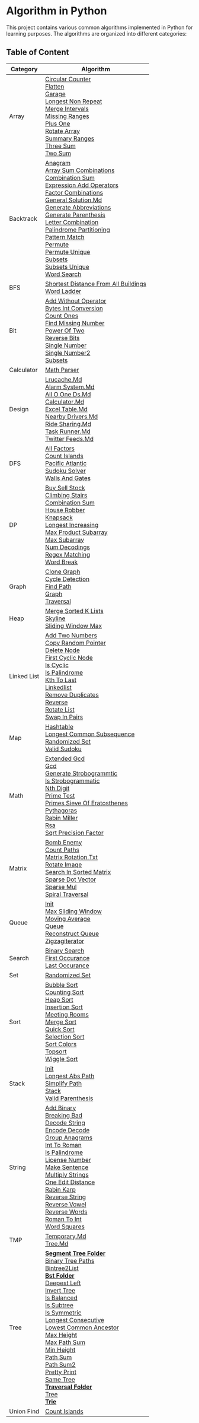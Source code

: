 # Algorithm in Python

This project contains various common algorithms implemented in Python for learning purposes. The algorithms are organized into different categories:

## Table of Content
| Category         | Algorithm                                                                              |
|------------------|----------------------------------------------------------------------------------------|
| Array | [Circular Counter](https://github.com/DSC-Unilag/Algorithms/blob/master/array/circular_counter.py)<br>[Flatten](https://github.com/DSC-Unilag/Algorithms/blob/master/array/flatten.py)<br>[Garage](https://github.com/DSC-Unilag/Algorithms/blob/master/array/garage.py)<br>[Longest Non Repeat](https://github.com/DSC-Unilag/Algorithms/blob/master/array/longest_non_repeat.py)<br>[Merge Intervals](https://github.com/DSC-Unilag/Algorithms/blob/master/array/merge_intervals.py)<br>[Missing Ranges](https://github.com/DSC-Unilag/Algorithms/blob/master/array/missing_ranges.py)<br>[Plus One](https://github.com/DSC-Unilag/Algorithms/blob/master/array/plus_one.py)<br>[Rotate Array](https://github.com/DSC-Unilag/Algorithms/blob/master/array/rotate_array.py)<br>[Summary Ranges](https://github.com/DSC-Unilag/Algorithms/blob/master/array/summary_ranges.py)<br>[Three Sum](https://github.com/DSC-Unilag/Algorithms/blob/master/array/three_sum.py)<br>[Two Sum](https://github.com/DSC-Unilag/Algorithms/blob/master/array/two_sum.py)<br> |
| Backtrack | [Anagram](https://github.com/DSC-Unilag/Algorithms/blob/master/backtrack/anagram.py)<br>[Array Sum Combinations](https://github.com/DSC-Unilag/Algorithms/blob/master/backtrack/array_sum_combinations.py)<br>[Combination Sum](https://github.com/DSC-Unilag/Algorithms/blob/master/backtrack/combination_sum.py)<br>[Expression Add Operators](https://github.com/DSC-Unilag/Algorithms/blob/master/backtrack/expression_add_operators.py)<br>[Factor Combinations](https://github.com/DSC-Unilag/Algorithms/blob/master/backtrack/factor_combinations.py)<br>[General Solution.Md](https://github.com/DSC-Unilag/Algorithms/blob/master/backtrack/general_solution.md)<br>[Generate Abbreviations](https://github.com/DSC-Unilag/Algorithms/blob/master/backtrack/generate_abbreviations.py)<br>[Generate Parenthesis](https://github.com/DSC-Unilag/Algorithms/blob/master/backtrack/generate_parenthesis.py)<br>[Letter Combination](https://github.com/DSC-Unilag/Algorithms/blob/master/backtrack/letter_combination.py)<br>[Palindrome Partitioning](https://github.com/DSC-Unilag/Algorithms/blob/master/backtrack/palindrome_partitioning.py)<br>[Pattern Match](https://github.com/DSC-Unilag/Algorithms/blob/master/backtrack/pattern_match.py)<br>[Permute](https://github.com/DSC-Unilag/Algorithms/blob/master/backtrack/permute.py)<br>[Permute Unique](https://github.com/DSC-Unilag/Algorithms/blob/master/backtrack/permute_unique.py)<br>[Subsets](https://github.com/DSC-Unilag/Algorithms/blob/master/backtrack/subsets.py)<br>[Subsets Unique](https://github.com/DSC-Unilag/Algorithms/blob/master/backtrack/subsets_unique.py)<br>[Word Search](https://github.com/DSC-Unilag/Algorithms/blob/master/backtrack/word_search.py)<br> |
| BFS | [Shortest Distance From All Buildings](https://github.com/DSC-Unilag/Algorithms/blob/master/bfs/shortest_distance_from_all_buildings.py)<br>[Word Ladder](https://github.com/DSC-Unilag/Algorithms/blob/master/bfs/word_ladder.py)<br> |
| Bit | [Add Without Operator](https://github.com/DSC-Unilag/Algorithms/blob/master/bit/add_without_operator.py)<br>[Bytes Int Conversion](https://github.com/DSC-Unilag/Algorithms/blob/master/bit/bytes_int_conversion.py)<br>[Count Ones](https://github.com/DSC-Unilag/Algorithms/blob/master/bit/count_ones.py)<br>[Find Missing Number](https://github.com/DSC-Unilag/Algorithms/blob/master/bit/find_missing_number.py)<br>[Power Of Two](https://github.com/DSC-Unilag/Algorithms/blob/master/bit/power_of_two.py)<br>[Reverse Bits](https://github.com/DSC-Unilag/Algorithms/blob/master/bit/reverse_bits.py)<br>[Single Number](https://github.com/DSC-Unilag/Algorithms/blob/master/bit/single_number.py)<br>[Single Number2](https://github.com/DSC-Unilag/Algorithms/blob/master/bit/single_number2.py)<br>[Subsets](https://github.com/DSC-Unilag/Algorithms/blob/master/bit/subsets.py)<br> |
| Calculator | [Math Parser](https://github.com/DSC-Unilag/Algorithms/blob/master/calculator/math_parser.py)<br> |
| Design | [Lrucache.Md](https://github.com/DSC-Unilag/Algorithms/blob/master/design/LRUcache.md)<br>[Alarm System.Md](https://github.com/DSC-Unilag/Algorithms/blob/master/design/alarm_system.md)<br>[All O One Ds.Md](https://github.com/DSC-Unilag/Algorithms/blob/master/design/all_o_one_ds.md)<br>[Calculator.Md](https://github.com/DSC-Unilag/Algorithms/blob/master/design/calculator.md)<br>[Excel Table.Md](https://github.com/DSC-Unilag/Algorithms/blob/master/design/excel_table.md)<br>[Nearby Drivers.Md](https://github.com/DSC-Unilag/Algorithms/blob/master/design/nearby_drivers.md)<br>[Ride Sharing.Md](https://github.com/DSC-Unilag/Algorithms/blob/master/design/ride_sharing.md)<br>[Task Runner.Md](https://github.com/DSC-Unilag/Algorithms/blob/master/design/task_runner.md)<br>[Twitter Feeds.Md](https://github.com/DSC-Unilag/Algorithms/blob/master/design/twitter_feeds.md)<br> |
| DFS | [All Factors](https://github.com/DSC-Unilag/Algorithms/blob/master/dfs/all_factors.py)<br>[Count Islands](https://github.com/DSC-Unilag/Algorithms/blob/master/dfs/count_islands.py)<br>[Pacific Atlantic](https://github.com/DSC-Unilag/Algorithms/blob/master/dfs/pacific_atlantic.py)<br>[Sudoku Solver](https://github.com/DSC-Unilag/Algorithms/blob/master/dfs/sudoku_solver.py)<br>[Walls And Gates](https://github.com/DSC-Unilag/Algorithms/blob/master/dfs/walls_and_gates.py)<br> |
| DP | [Buy Sell Stock](https://github.com/DSC-Unilag/Algorithms/blob/master/dp/buy_sell_stock.py)<br>[Climbing Stairs](https://github.com/DSC-Unilag/Algorithms/blob/master/dp/climbing_stairs.py)<br>[Combination Sum](https://github.com/DSC-Unilag/Algorithms/blob/master/dp/combination_sum.py)<br>[House Robber](https://github.com/DSC-Unilag/Algorithms/blob/master/dp/house_robber.py)<br>[Knapsack](https://github.com/DSC-Unilag/Algorithms/blob/master/dp/knapsack.py)<br>[Longest Increasing](https://github.com/DSC-Unilag/Algorithms/blob/master/dp/longest_increasing.py)<br>[Max Product Subarray](https://github.com/DSC-Unilag/Algorithms/blob/master/dp/max_product_subarray.py)<br>[Max Subarray](https://github.com/DSC-Unilag/Algorithms/blob/master/dp/max_subarray.py)<br>[Num Decodings](https://github.com/DSC-Unilag/Algorithms/blob/master/dp/num_decodings.py)<br>[Regex Matching](https://github.com/DSC-Unilag/Algorithms/blob/master/dp/regex_matching.py)<br>[Word Break](https://github.com/DSC-Unilag/Algorithms/blob/master/dp/word_break.py)<br> |
| Graph | [Clone Graph](https://github.com/DSC-Unilag/Algorithms/blob/master/graph/clone_graph.py)<br>[Cycle Detection](https://github.com/DSC-Unilag/Algorithms/blob/master/graph/cycle_detection.py)<br>[Find Path](https://github.com/DSC-Unilag/Algorithms/blob/master/graph/find_path.py)<br>[Graph](https://github.com/DSC-Unilag/Algorithms/blob/master/graph/graph.py)<br>[Traversal](https://github.com/DSC-Unilag/Algorithms/blob/master/graph/traversal.py)<br> |
| Heap | [Merge Sorted K Lists](https://github.com/DSC-Unilag/Algorithms/blob/master/heap/merge_sorted_k_lists.py)<br>[Skyline](https://github.com/DSC-Unilag/Algorithms/blob/master/heap/skyline.py)<br>[Sliding Window Max](https://github.com/DSC-Unilag/Algorithms/blob/master/heap/sliding_window_max.py)<br> |
| Linked List | [Add Two Numbers](https://github.com/DSC-Unilag/Algorithms/blob/master/linkedlist/add_two_numbers.py)<br>[Copy Random Pointer](https://github.com/DSC-Unilag/Algorithms/blob/master/linkedlist/copy_random_pointer.py)<br>[Delete Node](https://github.com/DSC-Unilag/Algorithms/blob/master/linkedlist/delete_node.py)<br>[First Cyclic Node](https://github.com/DSC-Unilag/Algorithms/blob/master/linkedlist/first_cyclic_node.py)<br>[Is Cyclic](https://github.com/DSC-Unilag/Algorithms/blob/master/linkedlist/is_cyclic.py)<br>[Is Palindrome](https://github.com/DSC-Unilag/Algorithms/blob/master/linkedlist/is_palindrome.py)<br>[Kth To Last](https://github.com/DSC-Unilag/Algorithms/blob/master/linkedlist/kth_to_last.py)<br>[Linkedlist](https://github.com/DSC-Unilag/Algorithms/blob/master/linkedlist/linkedlist.py)<br>[Remove Duplicates](https://github.com/DSC-Unilag/Algorithms/blob/master/linkedlist/remove_duplicates.py)<br>[Reverse](https://github.com/DSC-Unilag/Algorithms/blob/master/linkedlist/reverse.py)<br>[Rotate List](https://github.com/DSC-Unilag/Algorithms/blob/master/linkedlist/rotate_list.py)<br>[Swap In Pairs](https://github.com/DSC-Unilag/Algorithms/blob/master/linkedlist/swap_in_pairs.py)<br> |
| Map | [Hashtable](https://github.com/DSC-Unilag/Algorithms/blob/master/map/hashtable.py)<br>[Longest Common Subsequence](https://github.com/DSC-Unilag/Algorithms/blob/master/map/longest_common_subsequence.py)<br>[Randomized Set](https://github.com/DSC-Unilag/Algorithms/blob/master/map/randomized_set.py)<br>[Valid Sudoku](https://github.com/DSC-Unilag/Algorithms/blob/master/map/valid_sudoku.py)<br> |
| Math | [Extended Gcd](https://github.com/DSC-Unilag/Algorithms/blob/master/math/extended_gcd.py)<br>[Gcd](https://github.com/DSC-Unilag/Algorithms/blob/master/math/gcd.py)<br>[Generate Strobogrammtic](https://github.com/DSC-Unilag/Algorithms/blob/master/math/generate_strobogrammtic.py)<br>[Is Strobogrammatic](https://github.com/DSC-Unilag/Algorithms/blob/master/math/is_strobogrammatic.py)<br>[Nth Digit](https://github.com/DSC-Unilag/Algorithms/blob/master/math/nth_digit.py)<br>[Prime Test](https://github.com/DSC-Unilag/Algorithms/blob/master/math/prime_test.py)<br>[Primes Sieve Of Eratosthenes](https://github.com/DSC-Unilag/Algorithms/blob/master/math/primes_sieve_of_eratosthenes.py)<br>[Pythagoras](https://github.com/DSC-Unilag/Algorithms/blob/master/math/pythagoras.py)<br>[Rabin Miller](https://github.com/DSC-Unilag/Algorithms/blob/master/math/rabin_miller.py)<br>[Rsa](https://github.com/DSC-Unilag/Algorithms/blob/master/math/rsa.py)<br>[Sqrt Precision Factor](https://github.com/DSC-Unilag/Algorithms/blob/master/math/sqrt_precision_factor.py)<br> |
| Matrix | [Bomb Enemy](https://github.com/DSC-Unilag/Algorithms/blob/master/matrix/bomb_enemy.py)<br>[Count Paths](https://github.com/DSC-Unilag/Algorithms/blob/master/matrix/count_paths.py)<br>[Matrix Rotation.Txt](https://github.com/DSC-Unilag/Algorithms/blob/master/matrix/matrix_rotation.txt)<br>[Rotate Image](https://github.com/DSC-Unilag/Algorithms/blob/master/matrix/rotate_image.py)<br>[Search In Sorted Matrix](https://github.com/DSC-Unilag/Algorithms/blob/master/matrix/search_in_sorted_matrix.py)<br>[Sparse Dot Vector](https://github.com/DSC-Unilag/Algorithms/blob/master/matrix/sparse_dot_vector.py)<br>[Sparse Mul](https://github.com/DSC-Unilag/Algorithms/blob/master/matrix/sparse_mul.py)<br>[Spiral Traversal](https://github.com/DSC-Unilag/Algorithms/blob/master/matrix/spiral_traversal.py)<br> |
| Queue | [  Init  ](https://github.com/DSC-Unilag/Algorithms/blob/master/queue/__init__.py)<br>[Max Sliding Window](https://github.com/DSC-Unilag/Algorithms/blob/master/queue/max_sliding_window.py)<br>[Moving Average](https://github.com/DSC-Unilag/Algorithms/blob/master/queue/moving_average.py)<br>[Queue](https://github.com/DSC-Unilag/Algorithms/blob/master/queue/queue.py)<br>[Reconstruct Queue](https://github.com/DSC-Unilag/Algorithms/blob/master/queue/reconstruct_queue.py)<br>[Zigzagiterator](https://github.com/DSC-Unilag/Algorithms/blob/master/queue/zigzagiterator.py)<br> |
| Search | [Binary Search](https://github.com/DSC-Unilag/Algorithms/blob/master/search/binary_search.py)<br>[First Occurance](https://github.com/DSC-Unilag/Algorithms/blob/master/search/first_occurance.py)<br>[Last Occurance](https://github.com/DSC-Unilag/Algorithms/blob/master/search/last_occurance.py)<br> |
| Set | [Randomized Set](https://github.com/DSC-Unilag/Algorithms/blob/master/set/randomized_set.py)<br> |
| Sort | [Bubble Sort](https://github.com/DSC-Unilag/Algorithms/blob/master/sort/bubble_sort.py)<br>[Counting Sort](https://github.com/DSC-Unilag/Algorithms/blob/master/sort/counting_sort.py)<br>[Heap Sort](https://github.com/DSC-Unilag/Algorithms/blob/master/sort/heap_sort.py)<br>[Insertion Sort](https://github.com/DSC-Unilag/Algorithms/blob/master/sort/insertion_sort.py)<br>[Meeting Rooms](https://github.com/DSC-Unilag/Algorithms/blob/master/sort/meeting_rooms.py)<br>[Merge Sort](https://github.com/DSC-Unilag/Algorithms/blob/master/sort/merge_sort.py)<br>[Quick Sort](https://github.com/DSC-Unilag/Algorithms/blob/master/sort/quick_sort.py)<br>[Selection Sort](https://github.com/DSC-Unilag/Algorithms/blob/master/sort/selection_sort.py)<br>[Sort Colors](https://github.com/DSC-Unilag/Algorithms/blob/master/sort/sort_colors.py)<br>[Topsort](https://github.com/DSC-Unilag/Algorithms/blob/master/sort/topsort.py)<br>[Wiggle Sort](https://github.com/DSC-Unilag/Algorithms/blob/master/sort/wiggle_sort.py)<br> |
| Stack | [  Init  ](https://github.com/DSC-Unilag/Algorithms/blob/master/stack/__init__.py)<br>[Longest Abs Path](https://github.com/DSC-Unilag/Algorithms/blob/master/stack/longest_abs_path.py)<br>[Simplify Path](https://github.com/DSC-Unilag/Algorithms/blob/master/stack/simplify_path.py)<br>[Stack](https://github.com/DSC-Unilag/Algorithms/blob/master/stack/stack.py)<br>[Valid Parenthesis](https://github.com/DSC-Unilag/Algorithms/blob/master/stack/valid_parenthesis.py)<br> |
| String | [Add Binary](https://github.com/DSC-Unilag/Algorithms/blob/master/string/add_binary.py)<br>[Breaking Bad](https://github.com/DSC-Unilag/Algorithms/blob/master/string/breaking_bad.py)<br>[Decode String](https://github.com/DSC-Unilag/Algorithms/blob/master/string/decode_string.py)<br>[Encode Decode](https://github.com/DSC-Unilag/Algorithms/blob/master/string/encode_decode.py)<br>[Group Anagrams](https://github.com/DSC-Unilag/Algorithms/blob/master/string/group_anagrams.py)<br>[Int To Roman](https://github.com/DSC-Unilag/Algorithms/blob/master/string/int_to_roman.py)<br>[Is Palindrome](https://github.com/DSC-Unilag/Algorithms/blob/master/string/is_palindrome.py)<br>[License Number](https://github.com/DSC-Unilag/Algorithms/blob/master/string/license_number.py)<br>[Make Sentence](https://github.com/DSC-Unilag/Algorithms/blob/master/string/make_sentence.py)<br>[Multiply Strings](https://github.com/DSC-Unilag/Algorithms/blob/master/string/multiply_strings.py)<br>[One Edit Distance](https://github.com/DSC-Unilag/Algorithms/blob/master/string/one_edit_distance.py)<br>[Rabin Karp](https://github.com/DSC-Unilag/Algorithms/blob/master/string/rabin_karp.py)<br>[Reverse String](https://github.com/DSC-Unilag/Algorithms/blob/master/string/reverse_string.py)<br>[Reverse Vowel](https://github.com/DSC-Unilag/Algorithms/blob/master/string/reverse_vowel.py)<br>[Reverse Words](https://github.com/DSC-Unilag/Algorithms/blob/master/string/reverse_words.py)<br>[Roman To Int](https://github.com/DSC-Unilag/Algorithms/blob/master/string/roman_to_int.py)<br>[Word Squares](https://github.com/DSC-Unilag/Algorithms/blob/master/string/word_squares.py)<br> |
| TMP | [Temporary.Md](https://github.com/DSC-Unilag/Algorithms/blob/master/tmp/temporary.md)<br>[Tree.Md](https://github.com/DSC-Unilag/Algorithms/blob/master/tree.md)<br> |
| Tree | [**Segment Tree Folder**](https://github.com/DSC-Unilag/Algorithms/tree/master/tree/Segment_Tree)<br>[Binary Tree Paths](https://github.com/DSC-Unilag/Algorithms/blob/master/tree/binary_tree_paths.py)<br>[Bintree2List](https://github.com/DSC-Unilag/Algorithms/blob/master/tree/bintree2list.py)<br>[**Bst Folder**](https://github.com/DSC-Unilag/Algorithms/tree/master/tree/bst)<br>[Deepest Left](https://github.com/DSC-Unilag/Algorithms/blob/master/tree/deepest_left.py)<br>[Invert Tree](https://github.com/DSC-Unilag/Algorithms/blob/master/tree/invert_tree.py)<br>[Is Balanced](https://github.com/DSC-Unilag/Algorithms/blob/master/tree/is_balanced.py)<br>[Is Subtree](https://github.com/DSC-Unilag/Algorithms/blob/master/tree/is_subtree.py)<br>[Is Symmetric](https://github.com/DSC-Unilag/Algorithms/blob/master/tree/is_symmetric.py)<br>[Longest Consecutive](https://github.com/DSC-Unilag/Algorithms/blob/master/tree/longest_consecutive.py)<br>[Lowest Common Ancestor](https://github.com/DSC-Unilag/Algorithms/blob/master/tree/lowest_common_ancestor.py)<br>[Max Height](https://github.com/DSC-Unilag/Algorithms/blob/master/tree/max_height.py)<br>[Max Path Sum](https://github.com/DSC-Unilag/Algorithms/blob/master/tree/max_path_sum.py)<br>[Min Height](https://github.com/DSC-Unilag/Algorithms/blob/master/tree/min_height.py)<br>[Path Sum](https://github.com/DSC-Unilag/Algorithms/blob/master/tree/path_sum.py)<br>[Path Sum2](https://github.com/DSC-Unilag/Algorithms/blob/master/tree/path_sum2.py)<br>[Pretty Print](https://github.com/DSC-Unilag/Algorithms/blob/master/tree/pretty_print.py)<br>[Same Tree](https://github.com/DSC-Unilag/Algorithms/blob/master/tree/same_tree.py)<br>[**Traversal Folder**](https://github.com/DSC-Unilag/Algorithms/tree/master/tree/traversal)<br>[Tree](https://github.com/DSC-Unilag/Algorithms/blob/master/tree/tree.py)<br>[**Trie**](https://github.com/DSC-Unilag/Algorithms/tree/master/tree/trie)<br> |
| Union Find | [Count Islands](https://github.com/DSC-Unilag/Algorithms/blob/master/union-find/count_islands.py)<br>

